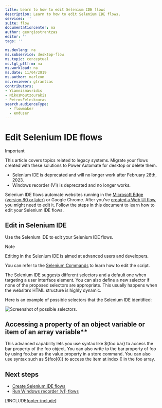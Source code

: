 ```yaml
---
title: Learn to how to edit Selenium IDE flows
description: Learn to how to edit Selenium IDE flows.
services: ''
suite: flow
documentationcenter: na
author: georgiostrantzas
editor: ''
tags: ''

ms.devlang: na
ms.subservice: desktop-flow
ms.topic: conceptual
ms.tgt_pltfrm: na
ms.workload: na
ms.date: 11/04/2019
ms.author: marleon
ms.reviewer: gtrantzas
contributors:
- Yiannismavridis
- NikosMoutzourakis
- PetrosFeleskouras
search.audienceType: 
  - flowmaker
  - enduser
---
```

# Edit Selenium IDE flows

> [!IMPORTANT]
>
> This article covers topics related to legacy systems. Migrate your flows created with these solutions to Power Automate for desktop or delete them.
>
> - Selenium IDE is deprecated and will no longer work after February 28th, 2023.
> - Windows recorder (V1) is deprecated and no longer works.

Selenium IDE flows automate websites running in the [Microsoft Edge (version 80 or later)](https://www.microsoft.com/edge/) or Google Chrome. After you've [created a Web UI flow](create-web.md), you might need to edit it. Follow the steps in this document to learn how to edit your Selenium IDE flows.

## Edit in Selenium IDE

Use the Selenium IDE to edit your Selenium IDE flows.

>[!NOTE]
>Editing in the Selenium IDE is aimed at advanced users and developers.

You can refer to the [Selenium Commands](https://www.seleniumhq.org/selenium-ide/docs/en/api/commands/) to learn how to edit the script.

The Selenium IDE suggests different selectors and a default one when targeting a user interface element. You can also define a new selector if none of the proposed selectors are appropriate. This usually happens when the website’s HTML structure is highly dynamic.

Here is an example of possible selectors that the Selenium IDE identified:

![Screenshot of possible selectors.](../media/edit-web/possible-selectors.png "Possible selectors")

## Accessing a property of an object variable or item of an array variable**

This advanced capability lets you use syntax like \${foo.bar} to access the bar property of the foo object. You can also write to the bar property of foo by using foo.bar as the value property in a store command. You can also use syntax such as \${foo[0]} to access the item at index 0 in the foo array.

## Next steps

- [Create Selenium IDE flows](create-web.md)
- [Run Windows recorder (v1) flows](run-desktop-flow.md)


[!INCLUDE[footer-include](../includes/footer-banner.md)]
